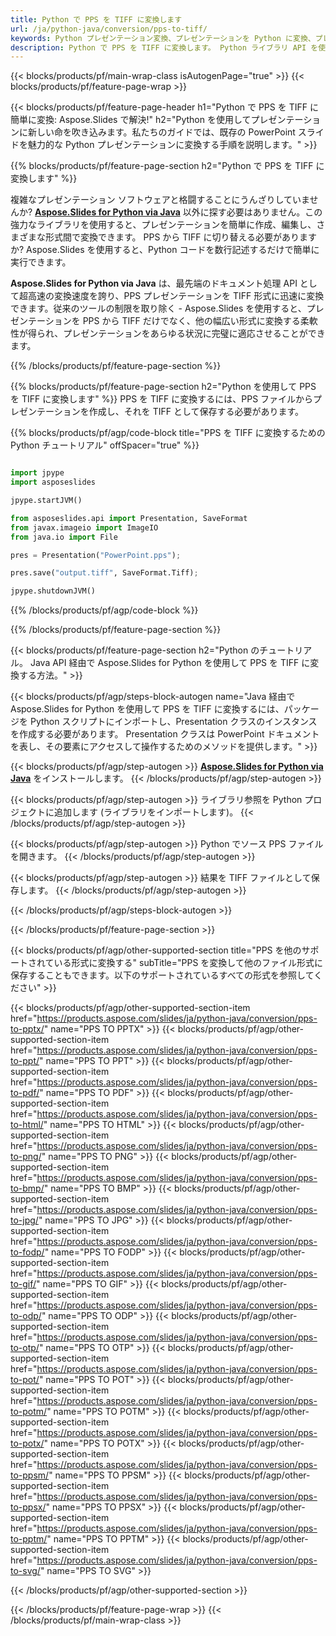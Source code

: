 ```yaml
---
title: Python で PPS を TIFF に変換します
url: /ja/python-java/conversion/pps-to-tiff/
keywords: Python プレゼンテーション変換、プレゼンテーションを Python に変換、プレゼンテーション用 Python、Aspose.Slides Python、PPS から TIFF への変換、Python プレゼンテーション ライブラリ
description: Python で PPS を TIFF に変換します。 Python ライブラリ API を使用して、PPS ファイルを TIFF に変換します
---
```


{{< blocks/products/pf/main-wrap-class isAutogenPage="true" >}}
{{< blocks/products/pf/feature-page-wrap >}}

{{< blocks/products/pf/feature-page-header h1="Python で PPS を TIFF に簡単に変換: Aspose.Slides で解決!" h2="Python を使用してプレゼンテーションに新しい命を吹き込みます。私たちのガイドでは、既存の PowerPoint スライドを魅力的な Python プレゼンテーションに変換する手順を説明します。" >}}

{{% blocks/products/pf/feature-page-section h2="Python で PPS を TIFF に変換します" %}}

複雑なプレゼンテーション ソフトウェアと格闘することにうんざりしていませんか? [**Aspose.Slides for Python via Java**](https://products.aspose.com/slides/ja/python-java/) 以外に探す必要はありません。この強力なライブラリを使用すると、プレゼンテーションを簡単に作成、編集し、さまざまな形式間で変換できます。 PPS から TIFF に切り替える必要がありますか? Aspose.Slides を使用すると、Python コードを数行記述するだけで簡単に実行できます。

**Aspose.Slides for Python via Java** は、最先端のドキュメント処理 API として超高速の変換速度を誇り、PPS プレゼンテーションを TIFF 形式に迅速に変換できます。従来のツールの制限を取り除く - Aspose.Slides を使用すると、プレゼンテーションを PPS から TIFF だけでなく、他の幅広い形式に変換する柔軟性が得られ、プレゼンテーションをあらゆる状況に完璧に適応させることができます。

{{% /blocks/products/pf/feature-page-section %}}

{{% blocks/products/pf/feature-page-section  h2="Python を使用して PPS を TIFF に変換します" %}}
PPS を TIFF に変換するには、PPS ファイルからプレゼンテーションを作成し、それを TIFF として保存する必要があります。

{{% blocks/products/pf/agp/code-block title="PPS を TIFF に変換するための Python チュートリアル" offSpacer="true" %}}

```python

import jpype
import asposeslides

jpype.startJVM()

from asposeslides.api import Presentation, SaveFormat
from javax.imageio import ImageIO
from java.io import File

pres = Presentation("PowerPoint.pps");

pres.save("output.tiff", SaveFormat.Tiff);

jpype.shutdownJVM()
```


{{% /blocks/products/pf/agp/code-block %}}

{{% /blocks/products/pf/feature-page-section %}}

{{< blocks/products/pf/feature-page-section  h2="Python のチュートリアル。 Java API 経由で Aspose.Slides for Python を使用して PPS を TIFF に変換する方法。" >}}

{{< blocks/products/pf/agp/steps-block-autogen name="Java 経由で Aspose.Slides for Python を使用して PPS を TIFF に変換するには、パッケージを Python スクリプトにインポートし、Presentation クラスのインスタンスを作成する必要があります。 Presentation クラスは PowerPoint ドキュメントを表し、その要素にアクセスして操作するためのメソッドを提供します。" >}}

{{< blocks/products/pf/agp/step-autogen >}}
[**Aspose.Slides for Python via Java**](https://products.aspose.com/slides/ja/python-java/) をインストールします。
{{< /blocks/products/pf/agp/step-autogen >}}

{{< blocks/products/pf/agp/step-autogen >}}
ライブラリ参照を Python プロジェクトに追加します (ライブラリをインポートします)。
{{< /blocks/products/pf/agp/step-autogen >}}

{{< blocks/products/pf/agp/step-autogen >}}
Python でソース PPS ファイルを開きます。
{{< /blocks/products/pf/agp/step-autogen >}}

{{< blocks/products/pf/agp/step-autogen >}}
結果を TIFF ファイルとして保存します。
{{< /blocks/products/pf/agp/step-autogen >}}

{{< /blocks/products/pf/agp/steps-block-autogen >}}

{{< /blocks/products/pf/feature-page-section >}}

{{< blocks/products/pf/agp/other-supported-section title="PPS を他のサポートされている形式に変換する" subTitle="PPS を変換して他のファイル形式に保存することもできます。以下のサポートされているすべての形式を参照してください" >}}

{{< blocks/products/pf/agp/other-supported-section-item href="https://products.aspose.com/slides/ja/python-java/conversion/pps-to-pptx/" name="PPS TO PPTX" >}}
{{< blocks/products/pf/agp/other-supported-section-item href="https://products.aspose.com/slides/ja/python-java/conversion/pps-to-ppt/" name="PPS TO PPT" >}}
{{< blocks/products/pf/agp/other-supported-section-item href="https://products.aspose.com/slides/ja/python-java/conversion/pps-to-pdf/" name="PPS TO PDF" >}}
{{< blocks/products/pf/agp/other-supported-section-item href="https://products.aspose.com/slides/ja/python-java/conversion/pps-to-html/" name="PPS TO HTML" >}}
{{< blocks/products/pf/agp/other-supported-section-item href="https://products.aspose.com/slides/ja/python-java/conversion/pps-to-png/" name="PPS TO PNG" >}}
{{< blocks/products/pf/agp/other-supported-section-item href="https://products.aspose.com/slides/ja/python-java/conversion/pps-to-bmp/" name="PPS TO BMP" >}}
{{< blocks/products/pf/agp/other-supported-section-item href="https://products.aspose.com/slides/ja/python-java/conversion/pps-to-jpg/" name="PPS TO JPG" >}}
{{< blocks/products/pf/agp/other-supported-section-item href="https://products.aspose.com/slides/ja/python-java/conversion/pps-to-fodp/" name="PPS TO FODP" >}}
{{< blocks/products/pf/agp/other-supported-section-item href="https://products.aspose.com/slides/ja/python-java/conversion/pps-to-gif/" name="PPS TO GIF" >}}
{{< blocks/products/pf/agp/other-supported-section-item href="https://products.aspose.com/slides/ja/python-java/conversion/pps-to-odp/" name="PPS TO ODP" >}}
{{< blocks/products/pf/agp/other-supported-section-item href="https://products.aspose.com/slides/ja/python-java/conversion/pps-to-otp/" name="PPS TO OTP" >}}
{{< blocks/products/pf/agp/other-supported-section-item href="https://products.aspose.com/slides/ja/python-java/conversion/pps-to-pot/" name="PPS TO POT" >}}
{{< blocks/products/pf/agp/other-supported-section-item href="https://products.aspose.com/slides/ja/python-java/conversion/pps-to-potm/" name="PPS TO POTM" >}}
{{< blocks/products/pf/agp/other-supported-section-item href="https://products.aspose.com/slides/ja/python-java/conversion/pps-to-potx/" name="PPS TO POTX" >}}
{{< blocks/products/pf/agp/other-supported-section-item href="https://products.aspose.com/slides/ja/python-java/conversion/pps-to-ppsm/" name="PPS TO PPSM" >}}
{{< blocks/products/pf/agp/other-supported-section-item href="https://products.aspose.com/slides/ja/python-java/conversion/pps-to-ppsx/" name="PPS TO PPSX" >}}
{{< blocks/products/pf/agp/other-supported-section-item href="https://products.aspose.com/slides/ja/python-java/conversion/pps-to-pptm/" name="PPS TO PPTM" >}}
{{< blocks/products/pf/agp/other-supported-section-item href="https://products.aspose.com/slides/ja/python-java/conversion/pps-to-svg/" name="PPS TO SVG" >}}


{{< /blocks/products/pf/agp/other-supported-section >}}

{{< /blocks/products/pf/feature-page-wrap >}}
{{< /blocks/products/pf/main-wrap-class >}}